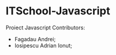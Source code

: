 # ITSchool-Javascript

Proiect Javascript
Contributors:

- Fagadau Andrei;
- Iosipescu Adrian Ionut;
